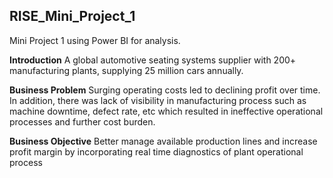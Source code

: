 ## RISE_Mini_Project_1

Mini Project 1 using Power BI for analysis.

__Introduction__
A global automotive seating systems supplier with 200+ manufacturing plants, supplying 25 million cars annually.  

__Business Problem__
Surging operating costs led to declining profit over time. In addition, there was lack of visibility in manufacturing process such as machine downtime, defect rate, etc which resulted in ineffective operational processes and further cost burden. 

__Business Objective__
Better manage available production lines and increase profit margin by incorporating real time diagnostics of plant operational process
